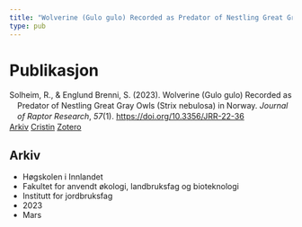 ```yaml
---
title: "Wolverine (Gulo gulo) Recorded as Predator of Nestling Great Gray Owls (Strix nebulosa) in Norway"
type: pub
---
```

<h1>Publikasjon</h1>
<article id="csl-bib-container-YCE2JMYD" class="csl-bib-container">
  <div class="csl-bib-body" style="line-height: 1.35; padding-left: 1em; text-indent:-1em;">
  <div class="csl-entry">Solheim, R., &amp; Englund Brenni, S. (2023). Wolverine (Gulo gulo) Recorded as Predator of Nestling Great Gray Owls (Strix nebulosa) in Norway. <i>Journal of Raptor Research</i>, <i>57</i>(1). <a href="https://doi.org/10.3356/JRR-22-36">https://doi.org/10.3356/JRR-22-36</a></div>
</div>
  <div class="csl-bib-buttons">
    <a href="#taxonomy-article-YCE2JMYD" class="csl-bib-button">Arkiv</a>
    <a href="https://app.cristin.no/results/show.jsf?id=2133630" alt="Cristin URL" class="csl-bib-button">Cristin</a>
    <a href="http://zotero.org/groups/5022929/items/YCE2JMYD" alt="Zotero URL" class="csl-bib-button">Zotero</a>
  </div>
  <div id="csl-bib-meta-container-YCE2JMYD"></div>
</article>
<div id="csl-bib-meta-YCE2JMYD" class="csl-bib-meta">
  <article id="taxonomy-article-YCE2JMYD" class="taxonomy-article">
    <h1>Arkiv</h1>
    <ul>
      <li>Høgskolen i Innlandet</li>
      <li>Fakultet for anvendt økologi, landbruksfag og bioteknologi</li>
      <li>Institutt for jordbruksfag</li>
      <li>2023</li>
      <li>Mars</li>
    </ul>
  </article>
</div>
